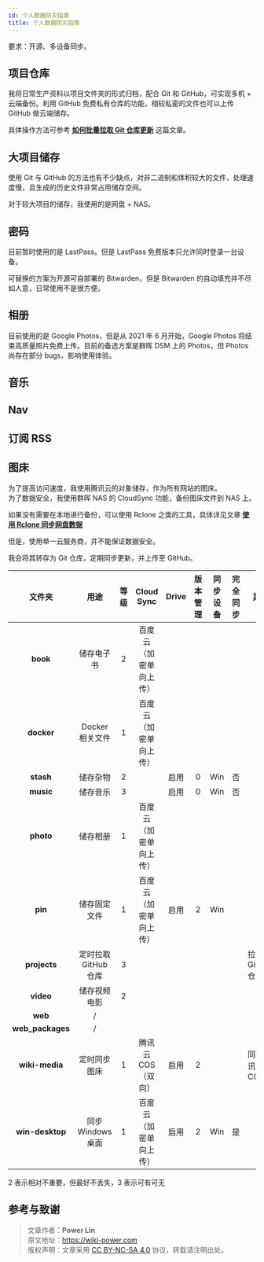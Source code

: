 ```yaml
---
id: 个人数据防灾指南
title: 个人数据防灾指南
---
```


要求：开源、多设备同步。

## 项目仓库

我将日常生产资料以项目文件夹的形式归档，配合 Git 和 GitHub，可实现多机 + 云端备份。利用 GitHub 免费私有仓库的功能，相较私密的文件也可以上传 GitHub 做云端储存。

具体操作方法可参考 [**如何批量拉取 Git 仓库更新**](https://wiki-power.com/%E5%A6%82%E4%BD%95%E6%89%B9%E9%87%8F%E6%8B%89%E5%8F%96Git%E4%BB%93%E5%BA%93%E6%9B%B4%E6%96%B0) 这篇文章。

## 大项目储存

使用 Git 与 GitHub 的方法也有不少缺点，对非二进制和体积较大的文件，处理速度慢，且生成的历史文件非常占用储存空间。

对于较大项目的储存，我使用的是网盘 + NAS。

## 密码

目前暂时使用的是 LastPass。但是 LastPass 免费版本只允许同时登录一台设备。

可替换的方案为开源可自部署的 Bitwarden，但是 Bitwarden 的自动填充并不尽如人意，日常使用不是很方便。

## 相册

目前使用的是 Google Photos，但是从 2021 年 6 月开始，Google Photos 将结束高质量照片免费上传。目前的备选方案是群晖 DSM 上的 Photos，但 Photos 尚存在部分 bugs，影响使用体验。

## 音乐

## Nav

## 订阅 RSS

## 图床

为了提高访问速度，我使用腾讯云的对象储存，作为所有网站的图床。  
为了数据安全，我使用群晖 NAS 的 CloudSync 功能，备份图床文件到 NAS 上。

如果没有需要在本地进行备份，可以使用 Rclone 之类的工具，具体详见文章 [**使用 Rclone 同步网盘数据**](https://wiki-power.com/%E4%BD%BF%E7%94%A8Rclone%E5%90%8C%E6%AD%A5%E7%BD%91%E7%9B%98%E6%95%B0%E6%8D%AE)

但是，使用单一云服务商，并不能保证数据安全。  





我会将其转存为 Git 仓库，定期同步更新，并上传至 GitHub。

|      文件夹      |         用途         | 等级 |       Cloud Sync       | Drive | 版本管理 | 同步设备 | 完全同步 | 其他             |
| :--------------: | :------------------: | :--: | :--------------------: | :---: | :------: | :------: | :------: | ---------------- |
|     **book**     |      储存电子书      |  2   | 百度云（加密单向上传） |       |          |          |          |                  |
|    **docker**    |   Docker 相关文件    |  1   | 百度云（加密单向上传） |       |          |          |          |                  |
|    **stash**     |       储存杂物       |  2   |                        | 启用  |    0     |   Win    |    否    |                  |
|    **music**     |       储存音乐       |  3   |                        | 启用  |    0     |   Win    |    否    |                  |
|    **photo**     |       储存相册       |  1   | 百度云（加密单向上传） |       |          |          |          |                  |
|     **pin**      |     储存固定文件     |  1   | 百度云（加密单向上传） | 启用  |    2     |   Win    |          |                  |
|   **projects**   | 定时拉取 GitHub 仓库 |  3   |                        |       |          |          |          | 拉取 GitHub 仓库 |
|    **video**     |     储存视频电影     |  2   |                        |       |          |          |          |                  |
|     **web**      |          /           |      |                        |       |          |          |          |                  |
| **web_packages** |          /           |      |                        |       |          |          |          |                  |
|  **wiki-media**  |     定时同步图床     |  1   |   腾讯云 COS（双向）   | 启用  |    2     |          |          | 同步腾讯云 COS   |
| **win-desktop**  |  同步 Windows 桌面   |  1   | 百度云（加密单向上传） | 启用  |    2     |   Win    |    是    |                  |

2 表示相对不重要，但最好不丢失，3 表示可有可无

## 参考与致谢

> 文章作者：**Power Lin**  
> 原文地址：<https://wiki-power.com>  
> 版权声明：文章采用 [CC BY-NC-SA 4.0](https://creativecommons.org/licenses/by/4.0/deed.zh) 协议，转载请注明出处。

